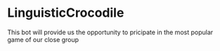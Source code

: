 # LinguisticCrocodile
This bot will provide us the opportunity to pricipate in the most popular game of our close group
